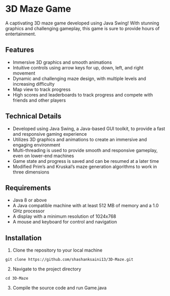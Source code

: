 # 3D Maze Game

A captivating 3D maze game developed using Java Swing! With stunning graphics and challenging gameplay, this game is sure to provide hours of entertainment.

## Features
- Immersive 3D graphics and smooth animations
- Intuitive controls using arrow keys for up, down, left, and right movement
- Dynamic and challenging maze design, with multiple levels and increasing difficulty
- Map view to track progress
- High scores and leaderboards to track progress and compete with friends and other players

## Technical Details
- Developed using Java Swing, a Java-based GUI toolkit, to provide a fast and responsive gaming experience
- Utilizes 3D graphics and animations to create an immersive and engaging environment
- Multi-threading is used to provide smooth and responsive gameplay, even on lower-end machines
- Game state and progress is saved and can be resumed at a later time
- Modified Prim’s and Kruskal’s maze generation algorithms to work in three dimensions

## Requirements
- Java 8 or above
- A Java compatible machine with at least 512 MB of memory and a 1.0 GHz processor
- A display with a minimum resolution of 1024x768
- A mouse and keyboard for control and navigation

## Installation
1. Clone the repository to your local machine

`git clone https://github.com/shashanksaini13/3D-Maze.git`

2. Navigate to the project directory

`cd 3D-Maze`

3. Compile the source code and run Game.java
